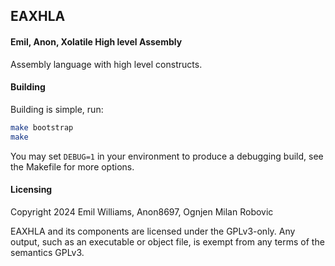 ## EAXHLA
#### Emil, Anon, Xolatile High level Assembly

Assembly language with high level constructs.

#### Building

Building is simple, run:

```sh
make bootstrap
make
```

You may set `DEBUG=1` in your environment to produce a debugging build,
see the Makefile for more options.

#### Licensing

Copyright 2024 Emil Williams, Anon8697, Ognjen Milan Robovic

EAXHLA and its components are licensed under the GPLv3-only.
Any output, such as an executable or object file,
is exempt from any terms of the semantics GPLv3.
